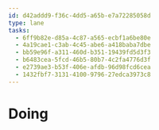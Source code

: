 ```yaml
---
id: d42addd9-f36c-4dd5-a65b-e7a72285058d
type: lane
tasks:
  - 6ff9b82e-d85a-4c87-a565-ecbf1a6be80e
  - 4a19cae1-c3ab-4c45-abe6-a418baba7dbe
  - bb59e96f-a311-460d-b351-19439fd5d3f3
  - b6483cea-5fcd-46b5-80b7-4c2fa4776d3f
  - e2739ae3-b53f-406e-afdb-96d98fcd6cea
  - 1432fbf7-3131-4100-9796-27edca3973c8
---
```


# Doing

